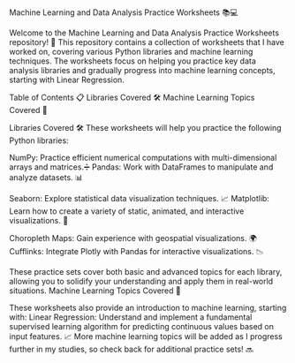 Machine Learning and Data Analysis Practice Worksheets 📚💻

Welcome to the Machine Learning and Data Analysis Practice Worksheets repository! 🚀
This repository contains a collection of worksheets that I have worked on, covering various Python libraries and machine learning techniques. 
The worksheets focus on helping you practice key data analysis libraries and gradually progress into machine learning concepts, starting with Linear Regression.

Table of Contents 📋
Libraries Covered 🛠️
Machine Learning Topics Covered 🤖

Libraries Covered 🛠️
These worksheets will help you practice the following Python libraries:

NumPy: Practice efficient numerical computations with multi-dimensional arrays and matrices.➗
Pandas: Work with DataFrames to manipulate and analyze datasets. 📊

Seaborn: Explore statistical data visualization techniques. 📈
Matplotlib: Learn how to create a variety of static, animated, and interactive visualizations. 🎨

Choropleth Maps: Gain experience with geospatial visualizations. 🌍
Cufflinks: Integrate Plotly with Pandas for interactive visualizations. 📉

These practice sets cover both basic and advanced topics for each library, allowing you to solidify your understanding and apply them in real-world situations.
Machine Learning Topics Covered 🤖

These worksheets also provide an introduction to machine learning, starting with:
Linear Regression: Understand and implement a fundamental supervised learning algorithm for predicting continuous values based on input features. 📈
More machine learning topics will be added as I progress further in my studies, so check back for additional practice sets! 🔜

